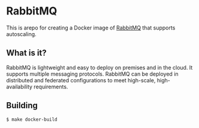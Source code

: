# RabbitMQ


This is arepo for creating a Docker image of [RabbitMQ](https://www.rabbitmq.com) that supports autoscaling.       

## What is it?

RabbitMQ is lightweight and easy to deploy on premises and in the cloud. It supports multiple messaging protocols. RabbitMQ can be deployed in distributed and federated configurations to meet high-scale, high-availability requirements.


## Building

```
$ make docker-build
```
